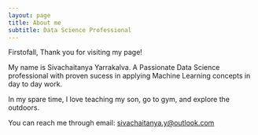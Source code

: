 ```yaml
---
layout: page
title: About me
subtitle: Data Science Professional
---
```


Firstofall, Thank you for visiting my page! 

My name is Sivachaitanya Yarrakalva. A Passionate Data Science professional with proven sucess in applying Machine Learning concepts in day to day work. 

In my spare time, I love teaching my son, go to gym, and explore the outdoors.

You can reach me through email: sivachaitanya.y@outlook.com
